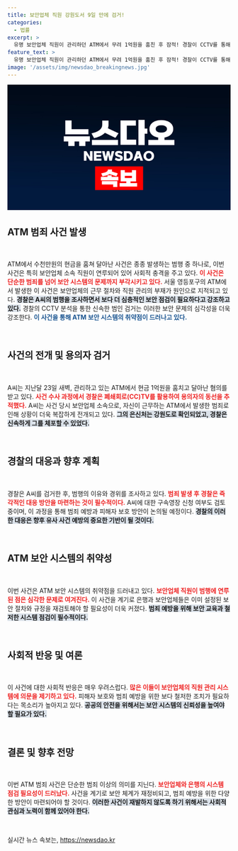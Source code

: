 ```yaml
---
title: 보안업체 직원 강원도서 9일 만에 검거!
categories:
  - 법률
excerpt: >
  유명 보안업체 직원이 관리하던 ATM에서 무려 1억원을 훔친 후 잠적! 경찰이 CCTV를 통해 그의 은신처를 추적, 붙잡았다. 구속영장 신청 여부도 검토 중! 클릭해서 사건의 전개를 확인하세요!
feature_text: >
  유명 보안업체 직원이 관리하던 ATM에서 무려 1억원을 훔친 후 잠적! 경찰이 CCTV를 통해 그의 은신처를 추적, 붙잡았다. 구속영장 신청 여부도 검토 중! 클릭해서 사건의 전개를 확인하세요!
image: '/assets/img/newsdao_breakingnews.jpg'
---
```


<p><img src="/assets/img/newsdao_breakingnews.jpg" alt="implanttips 속보" /></p>

<h2 data-ke-size="size26">ATM 범죄 사건 발생</h2>

<p data-ke-size="size16">&nbsp;</p>

<p>ATM에서 수천만원의 현금을 훔쳐 달아난 사건은 종종 발생하는 범행 중 하나로, 이번 사건은 특히 보안업체 소속 직원이 연루되어 있어 사회적 충격을 주고 있다. <b><span style="color: #ee2323;">이 사건은 단순한 범죄를 넘어 보안 시스템의 문제까지 부각시키고 있다.</span></b> 서울 영등포구의 ATM에서 발생한 이 사건은 보안업체의 근무 절차와 직원 관리의 부재가 원인으로 지적되고 있다. <b><span style="background-color: #21538527;">경찰은 A씨의 범행을 조사하면서 보다 더 심층적인 보안 점검이 필요하다고 강조하고 있다.</span></b> 경찰의 CCTV 분석을 통한 신속한 범인 검거는 이러한 보안 문제의 심각성을 더욱 강조한다. <b><span style="color: #1a5490;">이 사건을 통해 ATM 보안 시스템의 취약점이 드러나고 있다.</span></b> </p>

<p data-ke-size="size16">&nbsp;</p>

<h2 data-ke-size="size26">사건의 전개 및 용의자 검거</h2>

<p data-ke-size="size16">&nbsp;</p>

<p>A씨는 지난달 23일 새벽, 관리하고 있는 ATM에서 현금 1억원을 훔치고 달아난 혐의를 받고 있다. <b><span style="color: #ee2323;">사건 수사 과정에서 경찰은 폐쇄회로(CC)TV를 활용하여 용의자의 동선을 추적했다.</span></b> A씨는 사건 당시 보안업체 소속으로, 자신이 근무하는 ATM에서 발생한 범죄로 인해 상황이 더욱 복잡하게 전개되고 있다. <b><span style="background-color: #21538527;">그의 은신처는 강원도로 확인되었고, 경찰은 신속하게 그를 체포할 수 있었다.</span></b> </p>

<p data-ke-size="size16">&nbsp;</p>

<h2 data-ke-size="size26">경찰의 대응과 향후 계획</h2>

<p data-ke-size="size16">&nbsp;</p>

<p>경찰은 A씨를 검거한 후, 범행의 이유와 경위를 조사하고 있다. <b><span style="color: #ee2323;">범죄 발생 후 경찰은 즉각적인 대응 방안을 마련하는 것이 필수적이다.</span></b> A씨에 대한 구속영장 신청 여부도 검토 중이며, 이 과정을 통해 범죄 예방과 피해자 보호 방안이 논의될 예정이다. <b><span style="background-color: #21538527;">경찰의 이러한 대응은 향후 유사 사건 예방의 중요한 기반이 될 것이다.</span></b> </p>

<p data-ke-size="size16">&nbsp;</p>

<h2 data-ke-size="size26">ATM 보안 시스템의 취약성</h2>

<p data-ke-size="size16">&nbsp;</p>

<p>이번 사건은 ATM 보안 시스템의 취약점을 드러내고 있다. <b><span style="color: #ee2323;">보안업체 직원이 범행에 연루된 점은 심각한 문제로 여겨진다.</span></b> 이 사건을 계기로 은행과 보안업체들은 이미 설정된 보안 절차와 규정을 재검토해야 할 필요성이 더욱 커졌다. <b><span style="background-color: #21538527;">범죄 예방을 위해 보안 교육과 철저한 시스템 점검이 필수적이다.</span></b> </p>

<p data-ke-size="size16">&nbsp;</p>

<h2 data-ke-size="size26">사회적 반응 및 여론</h2>

<p data-ke-size="size16">&nbsp;</p>

<p>이 사건에 대한 사회적 반응은 매우 우려스럽다. <b><span style="color: #ee2323;">많은 이들이 보안업체의 직원 관리 시스템에 의문을 제기하고 있다.</span></b> 피해자 보호와 범죄 예방을 위한 보다 철저한 조치가 필요하다는 목소리가 높아지고 있다. <b><span style="background-color: #21538527;">공공의 안전을 위해서는 보안 시스템의 신뢰성을 높여야 할 필요가 있다.</span></b> </p>

<p data-ke-size="size16">&nbsp;</p>

<h2 data-ke-size="size26">결론 및 향후 전망</h2>

<p data-ke-size="size16">&nbsp;</p>

<p>이번 ATM 범죄 사건은 단순한 범죄 이상의 의미를 지닌다. <b><span style="color: #ee2323;">보안업체와 은행의 시스템 점검 필요성이 드러났다.</span></b> 사건을 계기로 보안 체계가 재정비되고, 범죄 예방을 위한 다양한 방안이 마련되어야 할 것이다. <b><span style="background-color: #21538527;">이러한 사건이 재발하지 않도록 하기 위해서는 사회적 관심과 노력이 함께 있어야 한다.</span></b> </p>

<p data-ke-size="size16">&nbsp;</p>
실시간 뉴스 속보는, <a href="https://newsdao.kr" rel="dofollow">https://newsdao.kr</a>


